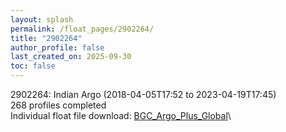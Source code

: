 ```yaml
---
layout: splash
permalink: /float_pages/2902264/
title: "2902264"
author_profile: false
last_created_on: 2025-09-30
toc: false
---
```

 
2902264: Indian Argo (2018-04-05T17:52 to 2023-04-19T17:45)\
268 profiles completed\
Individual float file download: [BGC_Argo_Plus_Global](https://ftp.soest.hawaii.edu/bgc_argo_plus/Individual_Floats/outliers_removed/2902264_Sprof_processed.nc)\

